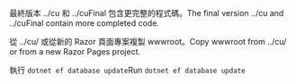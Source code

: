<span data-ttu-id="b34e5-101">最終版本 ../cu 和 ../cuFinal 包含更完整的程式碼。</span><span class="sxs-lookup"><span data-stu-id="b34e5-101">The final version ../cu and ../cuFinal contain more completed code.</span></span>

<span data-ttu-id="b34e5-102">從 ../cu/ 或從新的 Razor 頁面專案複製 wwwroot。</span><span class="sxs-lookup"><span data-stu-id="b34e5-102">Copy wwwroot from ../cu/ or from a new Razor Pages project.</span></span>

<span data-ttu-id="b34e5-103">執行 `dotnet ef database update`</span><span class="sxs-lookup"><span data-stu-id="b34e5-103">Run `dotnet ef database update`</span></span>
